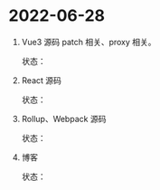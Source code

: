 # 2022-06-28

1. Vue3 源码 patch 相关、proxy 相关。

    状态：

2. React 源码
    
    状态：
3. Rollup、Webpack 源码 

    状态：
4. 博客

    状态：
